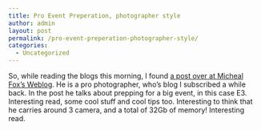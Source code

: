 ```yaml
---
title: Pro Event Preperation, photographer style
author: admin
layout: post
permalink: /pro-event-preperation-photographer-style/
categories:
  - Uncategorized
---
```

So, while reading the blogs this morning, I found [a post over at Micheal Fox’s Weblog][1]. He is a pro photographer, who’s blog I subscribed a while back. In the post he talks about prepping for a big event, in this case E3. Interesting read, some cool stuff and cool tips too. Interesting to think that he carries around 3 camera, and a total of 32Gb of memory! Interesting read.

 [1]: http://lexardigital.typepad.com/michaelfox/2006/05/its_may_so_that.html